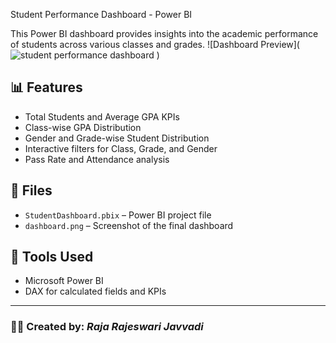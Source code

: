 Student Performance Dashboard - Power BI

This Power BI dashboard provides insights into the academic performance of students across various classes and grades.
![Dashboard Preview](![student performance dashboard](https://github.com/user-attachments/assets/28f57de0-33a0-4534-ae90-663d4dfa37c4)
)


## 📊 Features
- Total Students and Average GPA KPIs
- Class-wise GPA Distribution
- Gender and Grade-wise Student Distribution
- Interactive filters for Class, Grade, and Gender
- Pass Rate and Attendance analysis

## 📁 Files
- `StudentDashboard.pbix` – Power BI project file
- `dashboard.png` – Screenshot of the final dashboard

## 📌 Tools Used
- Microsoft Power BI
- DAX for calculated fields and KPIs

---

### 👩‍💻 Created by: *Raja Rajeswari Javvadi*


